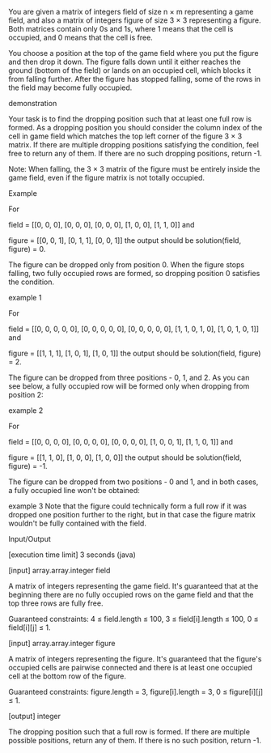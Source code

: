 You are given a matrix of integers field of size n × m representing a game field, and also a matrix of integers figure of size 3 × 3 representing a figure. Both matrices contain only 0s and 1s, where 1 means that the cell is occupied, and 0 means that the cell is free.

You choose a position at the top of the game field where you put the figure and then drop it down. The figure falls down until it either reaches the ground (bottom of the field) or lands on an occupied cell, which blocks it from falling further. After the figure has stopped falling, some of the rows in the field may become fully occupied.

demonstration

Your task is to find the dropping position such that at least one full row is formed. As a dropping position you should consider the column index of the cell in game field which matches the top left corner of the figure 3 × 3 matrix. If there are multiple dropping positions satisfying the condition, feel free to return any of them. If there are no such dropping positions, return -1.

Note: When falling, the 3 × 3 matrix of the figure must be entirely inside the game field, even if the figure matrix is not totally occupied.

Example

For

field =  [[0, 0, 0],
          [0, 0, 0],
          [0, 0, 0],
          [1, 0, 0],
          [1, 1, 0]]
and

figure = [[0, 0, 1],
          [0, 1, 1],
          [0, 0, 1]]
the output should be solution(field, figure) = 0.

The figure can be dropped only from position 0. When the figure stops falling, two fully occupied rows are formed, so dropping position 0 satisfies the condition.

example 1

For

field =  [[0, 0, 0, 0, 0],
          [0, 0, 0, 0, 0],
          [0, 0, 0, 0, 0],
          [1, 1, 0, 1, 0],
          [1, 0, 1, 0, 1]]
and

figure = [[1, 1, 1],
          [1, 0, 1],
          [1, 0, 1]]
the output should be solution(field, figure) = 2.

The figure can be dropped from three positions - 0, 1, and 2. As you can see below, a fully occupied row will be formed only when dropping from position 2:

example 2

For

field =  [[0, 0, 0, 0],
          [0, 0, 0, 0],
          [0, 0, 0, 0],
          [1, 0, 0, 1],
          [1, 1, 0, 1]]
and

figure = [[1, 1, 0],
          [1, 0, 0],
          [1, 0, 0]]
the output should be solution(field, figure) = -1.

The figure can be dropped from two positions - 0 and 1, and in both cases, a fully occupied line won't be obtained:

example 3
Note that the figure could technically form a full row if it was dropped one position further to the right, but in that case the figure matrix wouldn't be fully contained with the field.

Input/Output

[execution time limit] 3 seconds (java)

[input] array.array.integer field

A matrix of integers representing the game field. It's guaranteed that at the beginning there are no fully occupied rows on the game field and that the top three rows are fully free.

Guaranteed constraints:
4 ≤ field.length ≤ 100,
3 ≤ field[i].length ≤ 100,
0 ≤ field[i][j] ≤ 1.

[input] array.array.integer figure

A matrix of integers representing the figure. It's guaranteed that the figure's occupied cells are pairwise connected and there is at least one occupied cell at the bottom row of the figure.

Guaranteed constraints:
figure.length = 3,
figure[i].length = 3,
0 ≤ figure[i][j] ≤ 1.

[output] integer

The dropping position such that a full row is formed. If there are multiple possible positions, return any of them. If there is no such position, return -1.